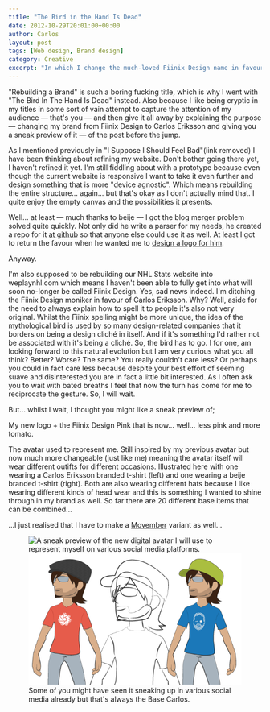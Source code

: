 ```yaml
---
title: "The Bird in the Hand Is Dead"
date: 2012-10-29T20:01:00+00:00
author: Carlos
layout: post
tags: [Web design, Brand design]
category: Creative
excerpt: "In which I change the much-loved Fiinix Design name in favour of something a little easier to spell."
---
```

"Rebuilding a Brand" is such a boring fucking title, which is why I went with "The Bird In The Hand Is Dead" instead. Also because I like being cryptic in my titles in some sort of vain attempt to capture the attention of my audience — that's you — and then give it all away by explaining the purpose — changing my brand from Fiinix Design to Carlos Eriksson and giving you a sneak preview of it — of the post before the jump.

As I mentioned previously in "I Suppose I Should Feel Bad"(link removed) I have been thinking about refining my website. Don't bother going there yet, I haven't refined it yet. I'm still fiddling about with a prototype because even though the current website is responsive I want to take it even further and design something that is more "device agnostic". Which means rebuilding the entire structure… again… but that's okay as I don't actually mind that. I quite enjoy the empty canvas and the possibilities it presents.

Well… at least — much thanks to beije — I got the blog merger problem solved quite quickly. Not only did he write a parser for my needs, he created a repo for it [at github](https://github.com/beije/Blogspotparser) so that anyone else could use it as well. At least I got to return the favour when he wanted me to [design a logo for him](http://www.benjaminhorn.io/post/deep-winter/). 

Anyway.

I'm also supposed to be rebuilding our NHL Stats website into weplaynhl.com which means I haven't been able to fully get into what will soon no-longer be called Fiinix Design. Yes, sad news indeed. I'm ditching the Fiinix Design moniker in favour of Carlos Eriksson. Why? Well, aside for the need to always explain how to spell it to people it's also not very original. Whilst the Fiinix spelling might be more unique, the idea of the [mythological bird](http://en.wikipedia.org/wiki/Phoenix_%28mythology%29) is used by so many design-related companies that it borders on being a design cliché in itself. And if it's something I'd rather not be associated with it's being a cliché. So, the bird has to go. I for one, am looking forward to this natural evolution but I am very curious what you all think? Better? Worse? The same? You really couldn't care less? Or perhaps you could in fact care less because despite your best effort of seeming suave and disinterested you are in fact a little bit interested. As I often ask you to wait with bated breaths I feel that now the turn has come for me to reciprocate the gesture. So, I will wait.

But… whilst I wait, I thought you might like a sneak preview of;  

My new logo + the Fiinix Design Pink that is now… well… less pink and more tomato.  

The avatar used to represent me. Still inspired by my previous avatar but now much more changeable (just like me) meaning the avatar itself will wear different outifts for different occasions. Illustrated here with one wearing a Carlos Eriksson branded t-shirt (left) and one wearing a beije branded t-shirt (right). Both are also wearing different hats because I like wearing different kinds of head wear and this is something I wanted to shine through in my brand as well. So far there are 20 different base items that can be combined…

…I just realised that I have to make a [Movember](http://uk.movember.com/) variant as well…

<figure>
    <img class="js-lazy-load" data-original="/assets/posts/2012/10/sneak-preview-concept.png" alt="A sneak preview of the new digital avatar I will use to represent myself on various social media platforms.">
  <noscript>
    <img src="/assets/posts/2012/10/sneak-preview-concept.png" alt="A sneak preview of the new digital avatar I will use to represent myself on various social media platforms.">
  </noscript>
  <figcaption>Some of you might have seen it sneaking up in various social media already but that's always the Base Carlos.</figcaption>
</figure>
